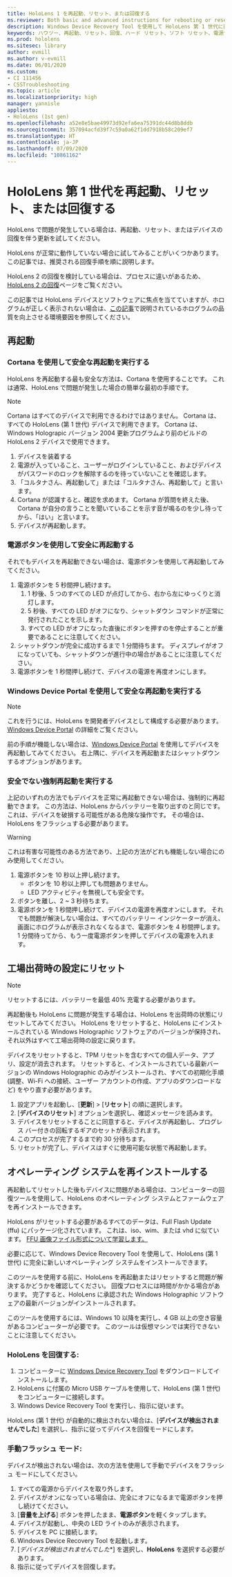 ```yaml
---
title: HoloLens 1 を再起動、リセット、または回復する
ms.reviewer: Both basic and advanced instructions for rebooting or resetting your HoloLens.
description: Windows Device Recovery Tool を使用して HoloLens 第 1 世代に画像をフラッシュする方法。
keywords: ハウツー、再起動、リセット、回復、ハード リセット、ソフト リセット、電源サイクル、HoloLens、シャットダウン、wdrt、windows device recovery tool
ms.prod: hololens
ms.sitesec: library
author: evmill
ms.author: v-evmill
ms.date: 06/01/2020
ms.custom:
- CI 111456
- CSSTroubleshooting
ms.topic: article
ms.localizationpriority: high
manager: yannisle
appliesto:
- HoloLens (1st gen)
ms.openlocfilehash: a52e8e5bae49973d92efa6ea75391dc44d8b8ddb
ms.sourcegitcommit: 357094acfd39f7c59a0a62f1dd7918b58c209ef7
ms.translationtype: HT
ms.contentlocale: ja-JP
ms.lasthandoff: 07/09/2020
ms.locfileid: "10861162"
---
```

# HoloLens 第 1 世代を再起動、リセット、または回復する

HoloLens で問題が発生している場合は、再起動、リセット、またはデバイスの回復を伴う更新を試してください。

HoloLens が正常に動作していない場合に試してみることがいくつかあります。  この記事では、推奨される回復手順を順に説明します。

HoloLens 2 の回復を検討している場合は、プロセスに違いがあるため、[HoloLens 2 の回復](https://docs.microsoft.com/hololens/hololens-recovery)ページをご覧ください。

この記事では HoloLens デバイスとソフトウェアに焦点を当てていますが、ホログラムが正しく表示されない場合は、[この記事](hololens-environment-considerations.md)で説明されているホログラムの品質を向上させる環境要因を参照してください。

## 再起動

### Cortana を使用して安全な再起動を実行する

HoloLens を再起動する最も安全な方法は、Cortana を使用することです。 これは通常、HoloLens で問題が発生した場合の簡単な最初の手順です。 

> [!NOTE]
> Cortana はすべてのデバイスで利用できるわけではありません。 Cortana は、すべての HoloLens (第 1 世代) デバイスで利用できます。
> Cortana は、Windows Holograpic バージョン 2004 更新プログラムより前のビルドの HoloLens 2 デバイスで使用できます。

1. デバイスを装着する
1. 電源が入っていること、ユーザーがログインしていること、およびデバイスがパスワードのロックを解除するのを待っていないことを確認します。
1. 「コルタナさん、再起動して」または「コルタナさん、再起動して」と言います。
1. Cortana が認識すると、確認を求めます。 Cortana が質問を終えた後、Cortana が自分の言うことを聞いていることを示す音が鳴るのを少し待ってから、「はい」と言います。
1. デバイスが再起動します。

### 電源ボタンを使用して安全に再起動する

それでもデバイスを再起動できない場合は、電源ボタンを使用して再起動してみてください。

1. 電源ボタンを 5 秒間押し続けます。
   1. 1 秒後、5 つのすべての LED が点灯してから、右から左にゆっくりと消灯します。
   1. 5 秒後、すべての LED がオフになり、シャットダウン コマンドが正常に発行されたことを示します。
   1. すべての LED がオフになった直後にボタンを押すのを停止することが重要であることに注意してください。
1. シャットダウンが完全に成功するまで 1 分間待ちます。 ディスプレイがオフになっていても、シャットダウンが進行中の場合があることに注意してください。
1. 電源ボタンを 1 秒間押し続けて、デバイスの電源を再度オンにします。

### Windows Device Portal を使用して安全な再起動を実行する

> [!NOTE]
> これを行うには、HoloLens を開発者デバイスとして構成する必要があります。  
> [Windows Device Portal](https://docs.microsoft.com/windows/mixed-reality/using-the-windows-device-portal) の詳細をご覧ください。

前の手順が機能しない場合は、[Windows Device Portal](https://docs.microsoft.com/windows/mixed-reality/using-the-windows-device-portal) を使用してデバイスを再起動してみてください。 右上隅に、デバイスを再起動またはシャットダウンするオプションがあります。

### 安全でない強制再起動を実行する

上記のいずれの方法でもデバイスを正常に再起動できない場合は、強制的に再起動できます。 この方法は、HoloLens からバッテリーを取り出すのと同じです。  これは、デバイスを破損する可能性がある危険な操作です。  その場合は、HoloLens をフラッシュする必要があります。  

> [!WARNING]
> これは有害な可能性のある方法であり、上記の方法がどれも機能しない場合にのみ使用してください。

1. 電源ボタンを 10 秒以上押し続けます。
   - ボタンを 10 秒以上押しても問題ありません。
   - LED アクティビティを無視しても安全です。
1. ボタンを離し、2 ~ 3 秒待ちます。
1. 電源ボタンを 1 秒間押し続けて、デバイスの電源を再度オンにします。
それでも問題が解決しない場合は、すべてのバッテリー インジケーターが消え、画面にホログラムが表示されなくなるまで、電源ボタンを 4 秒間押します。 1 分間待ってから、もう一度電源ボタンを押してデバイスの電源を入れます。

## 工場出荷時の設定にリセット

> [!NOTE]
> リセットするには、バッテリーを最低 40% 充電する必要があります。

再起動後も HoloLens に問題が発生する場合は、HoloLens を出荷時の状態にリセットしてみてください。  HoloLens をリセットすると、HoloLens にインストールされている Windows Holographic ソフトウェアのバージョンが保持され、それ以外はすべて工場出荷時の設定に戻ります。

デバイスをリセットすると、TPM リセットを含むすべての個人データ、アプリ、設定が消去されます。 リセットすると、インストールされている最新バージョンの Windows Holographic のみがインストールされ、すべての初期化手順 (調整、Wi-Fi への接続、ユーザー アカウントの作成、アプリのダウンロードなど) をやり直す必要があります。

1. 設定アプリを起動し、[**更新**] > [**リセット**] の順に選択します。
1. [**デバイスのリセット**] オプションを選択し、確認メッセージを読みます。
1. デバイスをリセットすることに同意すると、デバイスが再起動し、プログレス バー付きの回転するギアのセットが表示されます。
1. このプロセスが完了するまで約 30 分待ちます。
1. リセットが完了し、デバイスはすぐに使用可能な状態で再起動します。

## オペレーティング システムを再インストールする

再起動してリセットした後もデバイスに問題がある場合は、コンピューターの回復ツールを使用して、HoloLens のオペレーティング システムとファームウェアを再インストールできます。  

HoloLens がリセットする必要があるすべてのデータは、Full Flash Update (ffu) にパッケージ化されています。  これは、iso、wim、または vhd に似ています。  [FFU 画像ファイル形式について学習します。](https://docs.microsoft.com/windows-hardware/manufacture/desktop/wim-vs-ffu-image-file-formats)

必要に応じて、Windows Device Recovery Tool を使用して、HoloLens (第 1 世代) に完全に新しいオペレーティング システムをインストールできます。

このツールを使用する前に、HoloLens を再起動またはリセットすると問題が解決するかどうかを確認してください。 回復プロセスには時間がかかる場合があります。  完了すると、HoloLens に承認された Windows Holographic ソフトウェアの最新バージョンがインストールされます。

このツールを使用するには、Windows 10 以降を実行し、4 GB 以上の空き容量があるコンピューターが必要です。  このツールは仮想マシンでは実行できないことに注意してください。

### HoloLens を回復する:

1. コンピューターに [Windows Device Recovery Tool](https://support.microsoft.com/help/12379/windows-10-mobile-device-recovery-tool-faq) をダウンロードしてインストールします。
1. HoloLens に付属の Micro USB ケーブルを使用して、HoloLens (第 1 世代) をコンピューターに接続します。
1. Windows Device Recovery Tool を実行し、指示に従います。

HoloLens (第 1 世代) が自動的に検出されない場合は、[**デバイスが検出されませんでした**] を選択し、指示に従ってデバイスを回復モードにします。

### 手動フラッシュ モード:

デバイスが検出されない場合は、次の方法を使用して手動でデバイスをフラッシュ モードにしてください。

1. すべての電源からデバイスを取り外します。
1. デバイスがオンになっている場合は、完全にオフになるまで電源ボタンを押し続けてください。
1. [**音量を上げる**] ボタンを押したまま、**電源ボタン**を軽くタップします。 
1. デバイスが起動し、中央の LED ライトのみが表示されます。
1. デバイスを PC に接続します。
1. Windows Device Recovery Tool を起動します。
1. [*デバイスが検出されませんでした**] を選択し、**HoloLens** を選択する必要があります。 
1. 指示に従ってデバイスを回復します。
